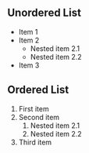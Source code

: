 ## Unordered List

- Item 1
- Item 2
  - Nested item 2.1
  - Nested item 2.2
- Item 3

## Ordered List

1. First item
2. Second item
   1. Nested item 2.1
   2. Nested item 2.2
3. Third item